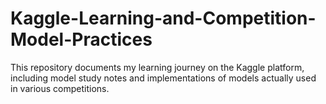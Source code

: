 # Kaggle-Learning-and-Competition-Model-Practices
This repository documents my learning journey on the Kaggle platform, including model study notes and implementations of models actually used in various competitions. 
